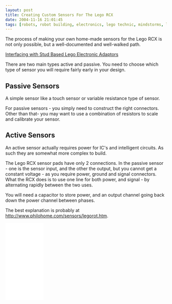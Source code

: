 ```yaml
---
layout: post
title: Creating Custom Sensors For The Lego RCX
date: 2004-11-16 21:01:45
tags: [robots, robot building, electronics, lego technic, mindstorms, lego rcx, sensors]
---
```

The process of making your own home-made sensors for the Lego RCX is not only possible, but a well-documented and well-walked path.

[Interfacing with Stud Based Lego Electronic Adaptors](/wiki/adapting_lego_connectors.html)

There are two main types active and passive. You need to choose which type of sensor you will require fairly early in your design.

## Passive Sensors

A simple sensor like a touch sensor or variable resistance type of sensor.

For passive sensors - you simply need to construct the right connectors. Other than that- you may want to use a combination of resistors to scale and calibrate your sensor.

## Active Sensors

An active sensor actually requires power for IC's and intelligent circuits. As such they are somewhat more complex to build.

The Lego RCX sensor pads have only 2 connections. In the passive sensor - one is the sensor input, and the other the output, but you cannot get a constant voltage - as you require power, ground and signal connectors. What the RCX does is to use one line for both power, and signal - by alternating rapidly between the two uses.

You will need a capacitor to store power, and an output channel going back down the power channel between phases.

The best explanation is probably at <http://www.philohome.com/sensors/legorot.htm>.

<iframe style="width:120px;height:240px;" marginwidth="0" marginheight="0" scrolling="no" frameborder="0" src="//ws-eu.amazon-adsystem.com/widgets/q?ServiceVersion=20070822&OneJS=1&Operation=GetAdHtml&MarketPlace=GB&source=ss&ref=as_ss_li_til&ad_type=product_link&tracking_id=orionrobots-21&language=en_GB&marketplace=amazon&region=GB&placement=B082WD5YV9&asins=B082WD5YV9&linkId=e6031a2f307d66e1f776c2f804796727&show_border=true&link_opens_in_new_window=true"></iframe>
